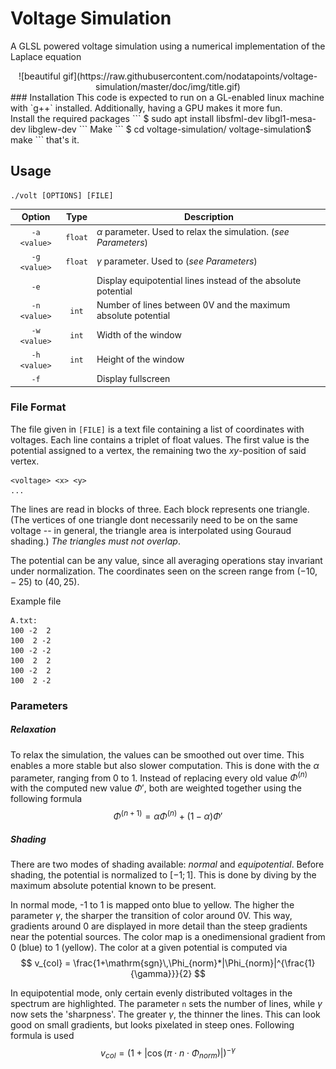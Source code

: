# Voltage Simulation
A GLSL powered voltage simulation using a numerical implementation of the Laplace equation
<center>
    ![beautiful gif](https://raw.githubusercontent.com/nodatapoints/voltage-simulation/master/doc/img/title.gif)
</center>
### Installation
This code is expected to run on a GL-enabled linux machine with `g++` installed. Additionally, having a GPU makes it more fun.<br>
Install the required packages
```
$ sudo apt install libsfml-dev libgl1-mesa-dev libglew-dev
```
Make
```
$ cd voltage-simulation/
voltage-simulation$ make
```
that's it.

## Usage
```
./volt [OPTIONS] [FILE]
```
| Option       | Type    | Description                                                          |
|:------------:|:-------:| -------------------------------------------------------------------- |
| `-a <value>` | `float` | $\alpha$ parameter. Used to relax the simulation. (_see Parameters_) |
| `-g <value>` | `float` | $\gamma$ parameter. Used to (_see Parameters_)                       |
| `-e`         |         | Display equipotential lines instead of the absolute potential        |
| `-n <value>` | `int`   | Number of lines between 0V and the maximum absolute potential        |
| `-w <value>` | `int`   | Width of the window                                                  |
| `-h <value>` | `int`   | Height of the window                                                 |
| `-f`         |         | Display fullscreen                                                   |
### File Format
The file given in `[FILE]` is a text file containing a list of coordinates with voltages. Each line contains a triplet of float values. The first value is the potential assigned to a vertex, the remaining two the $xy$-position of said vertex.
```
<voltage> <x> <y>
...
```
The lines are read in blocks of three. Each block represents one triangle. (The vertices of one triangle dont necessarily need to be on the same voltage -- in general, the triangle area is interpolated using Gouraud shading.) _The triangles must not overlap_.

The potential can be any value, since all averaging operations stay invariant under normalization. The coordinates seen on the screen range from $(-10,\,-25)$ to $(40, 25)$.

Example file
```
A.txt:
100 -2  2
100  2 -2
100 -2 -2
100  2  2
100 -2  2
100  2 -2
```
### Parameters
##### Relaxation
To relax the simulation, the values can be smoothed out over time. This enables a more stable but also slower computation. This is done with the $\alpha$ parameter, ranging from 0 to 1. Instead of replacing every old value $\Phi^{(n)}$ with the computed new value $\Phi'$, both are weighted together using the following formula
$$ \Phi^{(n+1)} = \alpha\Phi^{(n)} + (1-\alpha)\Phi' $$
##### Shading
There are two modes of shading available: _normal_ and _equipotential_. Before shading, the potential is normalized to $[-1;1]$. This is done by diving by the maximum absolute potential known to be present.

In normal mode, -1 to 1 is mapped onto blue to yellow. The higher the parameter $\gamma$, the sharper the transition of color around 0V. This way, gradients around 0 are displayed in more detail than the steep gradients near the potential sources. The color map is a onedimensional gradient from 0 (blue) to 1 (yellow). The color at a given potential is computed via
$$ v_{col} = \frac{1+\mathrm{sgn}\,\Phi_{norm}*|\Phi_{norm}|^{\frac{1}{\gamma}}}{2} $$

In equipotential mode, only certain evenly distributed voltages in the spectrum are highlighted. The parameter `n` sets the number of lines, while $\gamma$ now sets the 'sharpness'. The greater $\gamma$, the thinner the lines. This can look good on small gradients, but looks pixelated in steep ones. Following formula is used
$$ v_{col} = \left(1+|\cos(\pi\cdot n\cdot \Phi_{norm})|\right)^{-\gamma} $$
